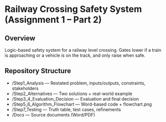 # Railway Crossing Safety System (Assignment 1 – Part 2)

## Overview
Logic-based safety system for a railway level crossing. Gates lower if a train is approaching or a vehicle is on the track, and only raise when safe.

## Repository Structure
- /Step1_Analysis — Restated problem, inputs/outputs, constraints, stakeholders
- /Step2_Alternatives — Two solutions + real-world example
- /Step3_4_Evaluation_Decision — Evaluation and final decision
- /Step5_6_Algorithm_Flowchart — Word-based code + flowchart.png
- /Step7_Testing — Truth table, test cases, refinements
- /Docs — Source documents (Word/PDF)


